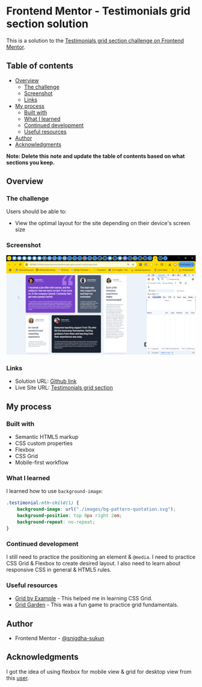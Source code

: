 # Frontend Mentor - Testimonials grid section solution

This is a solution to the [Testimonials grid section challenge on Frontend Mentor](https://www.frontendmentor.io/challenges/testimonials-grid-section-Nnw6J7Un7).

## Table of contents

- [Overview](#overview)
  - [The challenge](#the-challenge)
  - [Screenshot](#screenshot)
  - [Links](#links)
- [My process](#my-process)
  - [Built with](#built-with)
  - [What I learned](#what-i-learned)
  - [Continued development](#continued-development)
  - [Useful resources](#useful-resources)
- [Author](#author)
- [Acknowledgments](#acknowledgments)

**Note: Delete this note and update the table of contents based on what sections you keep.**

## Overview

### The challenge

Users should be able to:

- View the optimal layout for the site depending on their device's screen size

### Screenshot

![](./screenshot.gif)

### Links

- Solution URL: [Github link](https://github.com/snigdha-sukun/testimonials-grid-section)
- Live Site URL: [Testimonials grid section](https://testimonials-grid-section-mu-two.vercel.app/)

## My process

### Built with

- Semantic HTML5 markup
- CSS custom properties
- Flexbox
- CSS Grid
- Mobile-first workflow

### What I learned

I learned how to use `background-image`:

```css
.testimonial:nth-child(1) {
    background-image: url("./images/bg-pattern-quotation.svg");
    background-position: top 0px right 2em;
    background-repeat: no-repeat;
}
```

### Continued development

I still need to practice the positioning an element & `@media`. I need to practice CSS Grid & Flexbox to create desired layout. I also need to learn about responsive CSS in general & HTML5 rules.

### Useful resources

- [Grid by Example](https://gridbyexample.com/) - This helped me in learning CSS Grid.
- [Grid Garden](https://codepip.com/games/grid-garden/) - This was a fun game to practice grid fundamentals.

## Author

- Frontend Mentor - [@snigdha-sukun](https://www.frontendmentor.io/profile/snigdha-sukun)

## Acknowledgments

I got the idea of using flexbox for mobile view & grid for desktop view from this [user](https://github.com/newspaceracer).
